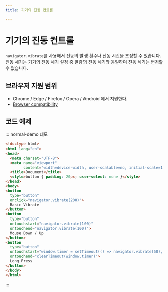 ```yaml
---
title: 기기의 진동 컨트롤

---
```

# 기기의 진동 컨트롤
`navigator.vibrate`를 사용해서 진동의 발생 횟수나 진동 시간을 조정할 수 있습니다. 진동 세기는 기기의 진동 세기 설정 중 알람의 진동 세기와 동일하며 진동 세기는 변경할 수 없습니다.

## 브라우저 지원 범위
- Chrome / Edge / Firefox / Opera / Android 에서 지원한다. 
- [Browser compatibility](https://developer.mozilla.org/en-US/docs/Web/API/Navigator/vibrate#browser_compatibility)

## 코드 예제
::: normal-demo 데모

```html
<!doctype html>
<html lang="en">
<head>
  <meta charset="UTF-8">
  <meta name="viewport"
        content="width=device-width, user-scalable=no, initial-scale=1.0, maximum-scale=1.0, minimum-scale=1.0">
  <title>Document</title>
  <style>button { padding: 20px; user-select: none }</style>
</head>
<body>
<button
  type="button"
  onclick="navigator.vibrate(200)">
  Basic Vibrate
</button>
<button
  type="button"
  ontouchstart="navigator.vibrate(100)"
  ontouchend="navigator.vibrate(100)">
  Mouse Down / Up
</button>
<button
  type="button"
  ontouchstart="window.timer = setTimeout(() => navigator.vibrate(50), 500)"
  ontouchend="clearTimeout(window.timer)">
  Long Press
</button>
</body>
</html>
```

:::